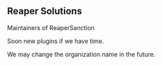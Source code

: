 ## Reaper Solutions

Maintainers of ReaperSanction

Soon new plugins if we have time.

We may change the organization name in the future.
